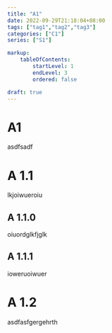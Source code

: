 ```yaml
---
title: "A1"
date: 2022-09-29T21:18:04+08:00
tags: ["tag1","tag2","tag3"]
categories: ["C1"]
series: ["S1"]

markup:
    tableOfContents:
        startLevel: 1
        endLevel: 3
        ordered: false

draft: true
---
```


# A1

asdfsadf

# A 1.1

lkjoiwueroiu

## A 1.1.0

oiuordglkfjglk

## A 1.1.1

ioweruoiwuer

# A 1.2

asdfasfgergehrth
